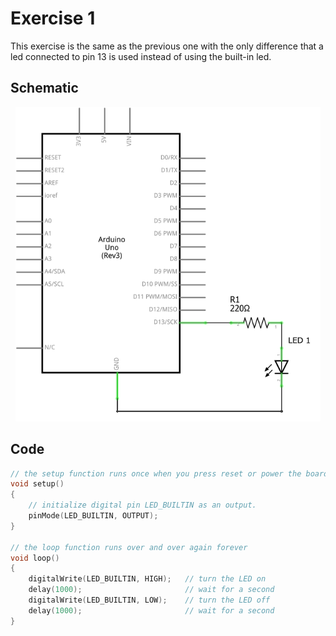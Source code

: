 # Exercise 1

This exercise is the same as the previous one with the only difference that a led connected to pin 13 is used instead of using the built-in led.

## Schematic

<p align="center">
    <img src="./ex1_schem.png" height="503px" alt="Schematic"></img>
</p>

## Code

```c
// the setup function runs once when you press reset or power the board
void setup()
{
    // initialize digital pin LED_BUILTIN as an output.
    pinMode(LED_BUILTIN, OUTPUT);
}

// the loop function runs over and over again forever
void loop()
{
    digitalWrite(LED_BUILTIN, HIGH);   // turn the LED on
    delay(1000);                       // wait for a second
    digitalWrite(LED_BUILTIN, LOW);    // turn the LED off
    delay(1000);                       // wait for a second
}
```
